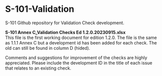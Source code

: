 # S-101-Validation
S-101 Github repository for Validation Check development.

<b>S-101 Annex C_Validation Checks Ed 1.2.0.20230915.xlsx</b><br>
This file is the first working document for edition 1.2.0. The file is the same as 1.1.1 Annex C but a development id has been added for each check. The old can still be found in column D (hided).

Comments and suggestions for improvement of the checks are highly appreciated. Please include the development ID in the title of each issue that relates to an existing check.
